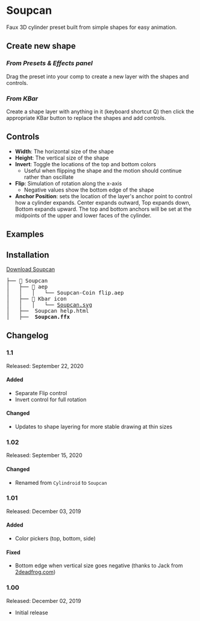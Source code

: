 # Soupcan

Faux 3D cylinder preset built from simple shapes for easy animation.

<Screenshot 
    url="/freebies/Soupcan.gif" 
    alt="Soupcan" 
    width="400px"
    center />


## Create new shape

### *From Presets & Effects panel*
Drag the preset into your comp to create a new layer with the shapes and controls.

### *From KBar*
Create a shape layer with anything in it (keyboard shortcut Q) then click the appropriate KBar button to replace the shapes and add controls.

## Controls

<Screenshot 
    url="/freebies/Soupcan-panel.png" 
    alt="Cylintroid controls" 
    width="400px"
    center />

- **Width**: The horizontal size of the shape 
- **Height**: The vertical size of the shape 
- **Invert**: Toggle the locations of the top and bottom colors
  - Useful when flipping the shape and the motion should continue rather than oscillate
- **Flip**: Simulation of rotation along the x-axis 
  - Negative values show the bottom edge of the shape
- **Anchor Position**: sets the location of the layer's anchor point to control how a cylinder expands. Center expands outward, Top expands down, Bottom expands upward. The top and bottom anchors will be set at the midpoints of the upper and lower faces of the cylinder.

## Examples

<a href="https://www.instagram.com/p/B5Xxy-eHXc_" target="_blank">
<Screenshot 
    url="/freebies/Soupcan-Toasty.png" 
    alt="Toasty promo" 
    width="600px"
    center />
</a>

<a href="https://adamplouff.com/10-years" target="_blank">
<Screenshot 
    url="/freebies/Soupcan-Roomba.gif" 
    alt="10 Years film" 
    width="600px"
    center />
</a>


## Installation

<a href="https://github.com/battleaxedotco/tool-docs/releases/download/soupcan/Soupcan.zip" class="nav-link action-button">Download Soupcan</a>

<pre>
├── 📂 Soupcan
│   ├── 📂 aep
│   │   │   └── Soupcan-Coin flip.aep
│   ├── 📂 Kbar icon
│   │   │   └── <a href="/freebies/Soupcan.svg">Soupcan.svg</a>
│   ├──  Soupcan help.html
│   ├──  <b>Soupcan.ffx</b>
</pre>


<Install 
    preset 
    name="Soupcan"
    :hosts="['After Effects']"
/>


## Changelog

### 1.1
Released: September 22, 2020
#### Added
- Separate Flip control
- Invert control for full rotation

#### Changed
- Updates to shape layering for more stable drawing at thin sizes

### 1.02
Released: September 15, 2020
#### Changed
- Renamed from `Cylindroid` to `Soupcan`

### 1.01 
Released: December 03, 2019
#### Added
- Color pickers (top, bottom, side)

#### Fixed 
- Bottom edge when vertical size goes negative (thanks to Jack from [2deadfrog.com](http://2deadfrog.com))

### 1.00 
Released: December 02, 2019
- Initial release